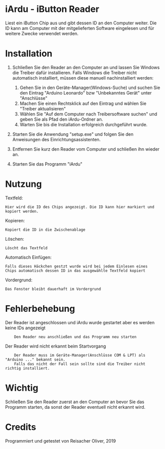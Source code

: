 # iArdu - iButton Reader

  Liest ein iButton Chip aus und gibt dessen ID an den Computer weiter.
  Die ID kann am Computer mit der mitgelieferten Software eingelesen und für weitere Zwecke verwendet werden.

# Installation

  1. Schließen Sie den Reader an den Computer an und lassen Sie Windows die Treiber dafür installieren.
     Falls Windows die Treiber nicht automatisch installiert, müssen diese manuell nachinstalliert werden:
     
     1. Gehen Sie in den Geräte-Manager(Windows-Suche) und suchen Sie den Eintrag "Arduino Leonardo" bzw "Unbekanntes Gerät" unter "Anschlüsse"
     2. Machen Sie einen Rechtsklick auf den Eintrag und wählen Sie "Treiber aktualisieren"
     3. Wählen Sie "Auf dem Computer nach Treibersoftware suchen" und geben Sie als Pfad den iArdu-Ordner an.
     4. Warten Sie bis die Installation erfolgreich durchgeführt wurde.
     
  2. Starten Sie die Anwendung "setup.exe" und folgen Sie den Anweisungen des Einrichtungsassistenten.
  3. Entfernen Sie kurz den Reader vom Computer und schließen ihn wieder an. 
  4. Starten Sie das Programm "iArdu"
 
# Nutzung

   Textfeld:
   
    Hier wird die ID des Chips angezeigt. Die ID kann hier markiert und kopiert werden.
   
   Kopieren:
    
    Kopiert die ID in die Zwischenablage
   
   Löschen:
   
    Löscht das Textfeld
   
   Automatisch Einfügen:
   
    Falls dieses Häckchen gestzt wurde wird bei jedem Einlesen eines
    Chips automatisch dessen ID in das ausgewählte Textfeld kopiert
   
   Vordergrund:
   
    Das Fenster bleibt dauerhaft im Vordergrund
   
# Fehlerbehebung
 
   Der Reader ist angeschlossen und iArdu wurde gestartet aber es werden keine IDs angezeigt
   
        Den Reader neu anschließen und das Programm neu starten
      
   Der Reader wird nicht erkannt beim Startvorgang
   
        Der Reader muss im Geräte-Manager(Anschlüsse COM & LPT) als "Arduino ..." bekannt sein.
        Falls das nicht der Fall sein sollte sind die Treiber nicht richtig installiert.
         
# Wichtig

   Schließen Sie den Reader zuerst an den Computer an bevor Sie das Programm starten, da sonst der Reader eventuell nicht erkannt wird.
   
# Credits

  Programmiert und getestet von Reisacher Oliver, 2019
